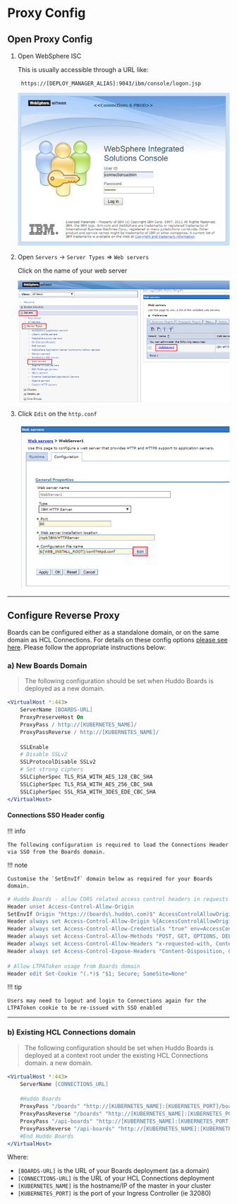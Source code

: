 # Proxy Config

## Open Proxy Config

1. Open WebSphere ISC

    This is usually accessible through a URL like:

        https://[DEPLOY_MANAGER_ALIAS]:9043/ibm/console/logon.jsp

    ![example](/assets/connections/isc.png)

1. Open `Servers` -> `Server Types` => `Web servers`

    Click on the name of your web server

    ![example](/assets/connections/httpd1.png)

1. Click `Edit` on the `http.conf`

    ![example](/assets/connections/httpd2.png)

---

## Configure Reverse Proxy

Boards can be configured either as a standalone domain, or on the same domain as HCL Connections. For details on these config options [please see here](/boards/kubernetes/#ssl-network-setup). Please follow the appropriate instructions below:


### a) New Boards Domain

> The following configuration should be set when Huddo Boards is deployed as a new domain.

```apache
<VirtualHost *:443>
    ServerName [BOARDS-URL]
    ProxyPreserveHost On
    ProxyPass / http://[KUBERNETES_NAME]/
    ProxyPassReverse / http://[KUBERNETES_NAME]/

    SSLEnable
    # Disable SSLv2
    SSLProtocolDisable SSLv2
    # Set strong ciphers
    SSLCipherSpec TLS_RSA_WITH_AES_128_CBC_SHA
    SSLCipherSpec TLS_RSA_WITH_AES_256_CBC_SHA
    SSLCipherSpec SSL_RSA_WITH_3DES_EDE_CBC_SHA
</VirtualHost>
```

#### Connections SSO Header config

!!! info 

    The following configuration is required to load the Connections Header via SSO from the Boards domain.

!!! note

    Customise the `SetEnvIf` domain below as required for your Boards domain.

```apache
# Huddo Boards - allow CORS related access control headers in requests for
Header unset Access-Control-Allow-Origin
SetEnvIf Origin "https://(boards\.huddo\.com)$" AccessControlAllowOrigin=$0
Header always set Access-Control-Allow-Origin %{AccessControlAllowOrigin}e env=AccessControlAllowOrigin
Header always set Access-Control-Allow-Credentials "true" env=AccessControlAllowOrigin
Header always set Access-Control-Allow-Methods "POST, GET, OPTIONS, DELETE, PUT"
Header always set Access-Control-Allow-Headers "x-requested-with, Content-Type, origin, authorization, accept, client-security-token, Cache-Control, Content-Language, Expires, Last-Modified, Pragma, slug, X-Update-Nonce,x-ic-cre-request-origin,x-ic-cre-user,x-lconn-auth,x-shindig-st"
Header always set Access-Control-Expose-Headers "Content-Disposition, Content-Encoding, Content-Length, Date, Transfer-Encoding, Vary, ETag, Set-Cookie, Location, Connection, X-UA-Compatible, X-LConn-Auth, X-LConn-UserId, Authorization,x-ic-cre-user" env=AccessControlAllowOrigin

# Allow LTPAToken usage from Boards domain
Header edit Set-Cookie ^(.*)$ "$1; Secure; SameSite=None"
```

!!! tip

    Users may need to logout and login to Connections again for the LTPAToken cookie to be re-issued with SSO enabled

---

### b) Existing HCL Connections domain

> The following configuration should be set when Huddo Boards is deployed at a context root under the existing HCL Connections domain. a new domain.

```apache
<VirtualHost *:443>
    ServerName [CONNECTIONS_URL]

    #Huddo Boards
    ProxyPass "/boards" "http://[KUBERNETES_NAME]:[KUBERNETES_PORT]/boards"
    ProxyPassReverse "/boards" "http://[KUBERNETES_NAME]:[KUBERNETES_PORT]/boards"
    ProxyPass "/api-boards" "http://[KUBERNETES_NAME]:[KUBERNETES_PORT]/api-boards"
    ProxyPassReverse "/api-boards" "http://[KUBERNETES_NAME]:[KUBERNETES_PORT]/api-boards"
    #End Huddo Boards
</VirtualHost>
```

Where:

- `[BOARDS-URL]` is the URL of your Boards deployment (as a domain)</br>
- `[CONNECTIONS-URL]` is the URL of your HCL Connections deployment</br>
- `[KUBERNETES_NAME]` is the hostname/IP of the master in your cluster</br>
- `[KUBERNETES_PORT]` is the port of your Ingress Controller (ie 32080)</br>
